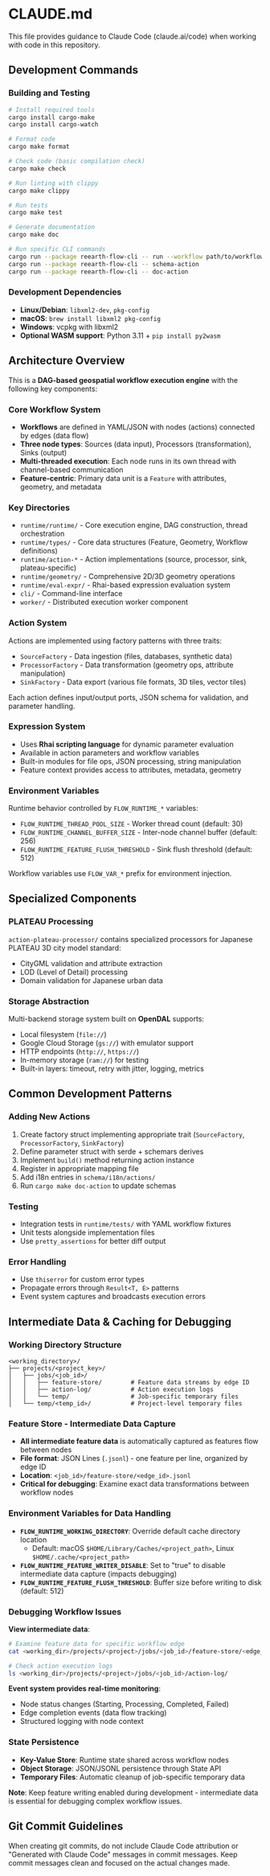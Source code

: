 # CLAUDE.md

This file provides guidance to Claude Code (claude.ai/code) when working with code in this repository.

## Development Commands

### Building and Testing
```bash
# Install required tools
cargo install cargo-make
cargo install cargo-watch

# Format code
cargo make format

# Check code (basic compilation check)
cargo make check

# Run linting with clippy
cargo make clippy

# Run tests
cargo make test

# Generate documentation
cargo make doc

# Run specific CLI commands
cargo run --package reearth-flow-cli -- run --workflow path/to/workflow.yml
cargo run --package reearth-flow-cli -- schema-action
cargo run --package reearth-flow-cli -- doc-action
```

### Development Dependencies
- **Linux/Debian**: `libxml2-dev`, `pkg-config`
- **macOS**: `brew install libxml2 pkg-config`
- **Windows**: vcpkg with libxml2
- **Optional WASM support**: Python 3.11 + `pip install py2wasm`

## Architecture Overview

This is a **DAG-based geospatial workflow execution engine** with the following key components:

### Core Workflow System
- **Workflows** are defined in YAML/JSON with nodes (actions) connected by edges (data flow)
- **Three node types**: Sources (data input), Processors (transformation), Sinks (output)
- **Multi-threaded execution**: Each node runs in its own thread with channel-based communication
- **Feature-centric**: Primary data unit is a `Feature` with attributes, geometry, and metadata

### Key Directories
- `runtime/runtime/` - Core execution engine, DAG construction, thread orchestration
- `runtime/types/` - Core data structures (Feature, Geometry, Workflow definitions)
- `runtime/action-*` - Action implementations (source, processor, sink, plateau-specific)
- `runtime/geometry/` - Comprehensive 2D/3D geometry operations
- `runtime/eval-expr/` - Rhai-based expression evaluation system
- `cli/` - Command-line interface
- `worker/` - Distributed execution worker component

### Action System
Actions are implemented using factory patterns with three traits:
- `SourceFactory` - Data ingestion (files, databases, synthetic data)
- `ProcessorFactory` - Data transformation (geometry ops, attribute manipulation)  
- `SinkFactory` - Data export (various file formats, 3D tiles, vector tiles)

Each action defines input/output ports, JSON schema for validation, and parameter handling.

### Expression System
- Uses **Rhai scripting language** for dynamic parameter evaluation
- Available in action parameters and workflow variables
- Built-in modules for file ops, JSON processing, string manipulation
- Feature context provides access to attributes, metadata, geometry

### Environment Variables
Runtime behavior controlled by `FLOW_RUNTIME_*` variables:
- `FLOW_RUNTIME_THREAD_POOL_SIZE` - Worker thread count (default: 30)
- `FLOW_RUNTIME_CHANNEL_BUFFER_SIZE` - Inter-node channel buffer (default: 256)
- `FLOW_RUNTIME_FEATURE_FLUSH_THRESHOLD` - Sink flush threshold (default: 512)

Workflow variables use `FLOW_VAR_*` prefix for environment injection.

## Specialized Components

### PLATEAU Processing
`action-plateau-processor/` contains specialized processors for Japanese PLATEAU 3D city model standard:
- CityGML validation and attribute extraction
- LOD (Level of Detail) processing
- Domain validation for Japanese urban data

### Storage Abstraction
Multi-backend storage system built on **OpenDAL** supports:
- Local filesystem (`file://`)
- Google Cloud Storage (`gs://`) with emulator support
- HTTP endpoints (`http://`, `https://`)
- In-memory storage (`ram://`) for testing
- Built-in layers: timeout, retry with jitter, logging, metrics

## Common Development Patterns

### Adding New Actions
1. Create factory struct implementing appropriate trait (`SourceFactory`, `ProcessorFactory`, `SinkFactory`)
2. Define parameter struct with serde + schemars derives
3. Implement `build()` method returning action instance
4. Register in appropriate mapping file
5. Add i18n entries in `schema/i18n/actions/`
6. Run `cargo make doc-action` to update schemas

### Testing
- Integration tests in `runtime/tests/` with YAML workflow fixtures
- Unit tests alongside implementation files
- Use `pretty_assertions` for better diff output

### Error Handling
- Use `thiserror` for custom error types
- Propagate errors through `Result<T, E>` patterns
- Event system captures and broadcasts execution errors

## Intermediate Data & Caching for Debugging

### Working Directory Structure
```
<working_directory>/
├── projects/<project_key>/
│   ├── jobs/<job_id>/
│   │   ├── feature-store/        # Feature data streams by edge ID
│   │   ├── action-log/           # Action execution logs
│   │   └── temp/                 # Job-specific temporary files
│   └── temp/<temp_id>/           # Project-level temporary files
```

### Feature Store - Intermediate Data Capture
- **All intermediate feature data** is automatically captured as features flow between nodes
- **File format**: JSON Lines (`.jsonl`) - one feature per line, organized by edge ID
- **Location**: `<job_id>/feature-store/<edge_id>.jsonl`
- **Critical for debugging**: Examine exact data transformations between workflow nodes

### Environment Variables for Data Handling
- **`FLOW_RUNTIME_WORKING_DIRECTORY`**: Override default cache directory location
  - Default: macOS `$HOME/Library/Caches/<project_path>`, Linux `$HOME/.cache/<project_path>`
- **`FLOW_RUNTIME_FEATURE_WRITER_DISABLE`**: Set to "true" to disable intermediate data capture (impacts debugging)
- **`FLOW_RUNTIME_FEATURE_FLUSH_THRESHOLD`**: Buffer size before writing to disk (default: 512)

### Debugging Workflow Issues
**View intermediate data**:
```bash
# Examine feature data for specific workflow edge
cat <working_dir>/projects/<project>/jobs/<job_id>/feature-store/<edge_id>.jsonl

# Check action execution logs
ls <working_dir>/projects/<project>/jobs/<job_id>/action-log/
```

**Event system provides real-time monitoring**:
- Node status changes (Starting, Processing, Completed, Failed)
- Edge completion events (data flow tracking)
- Structured logging with node context

### State Persistence
- **Key-Value Store**: Runtime state shared across workflow nodes
- **Object Storage**: JSON/JSONL persistence through State API
- **Temporary Files**: Automatic cleanup of job-specific temporary data

**Note**: Keep feature writing enabled during development - intermediate data is essential for debugging complex workflow issues.

## Git Commit Guidelines

When creating git commits, do not include Claude Code attribution or "Generated with Claude Code" messages in commit messages. Keep commit messages clean and focused on the actual changes made.
